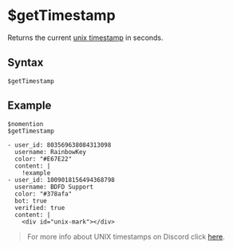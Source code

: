# $getTimestamp
Returns the current [unix timestamp](https://www.unixtimestamp.com/) in seconds.

## Syntax
```
$getTimestamp
```

## Example
```
$nomention
$getTimestamp
```

```discord yaml
- user_id: 803569638084313098
  username: RainbowKey
  color: "#E67E22"
  content: |
    !example 
- user_id: 1009018156494368798
  username: BDFD Support
  color: "#378afa"
  bot: true
  verified: true
  content: |
    <div id="unix-mark"></div>
```

> For more info about UNIX timestamps on Discord click [here](../resources/discordTimestamps.md).

<script src="../theme/livetime.js"></script>
